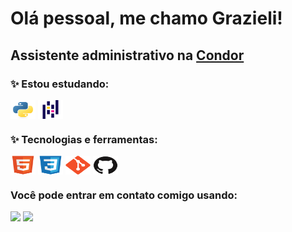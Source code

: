 <h1>Olá pessoal, me chamo Grazieli!</h1>
<h2>Assistente administrativo na <a href="https://www.condornaoletal.com.br/" target="_blank"> Condor </a></h2>
  
### ✨ Estou estudando:
<div>
  <img align="center" alt="CSS" height="30" width="40" src="https://raw.githubusercontent.com/devicons/devicon/master/icons/python/python-original.svg">
  <img align="center" alt="CSS" height="30" width="40" src="https://raw.githubusercontent.com/devicons/devicon/master/icons/pandas/pandas-original.svg">
</div>

### ✨ Tecnologias e ferramentas:
<div>
  <img align="center" alt="HTML" height="30" width="40" src="https://raw.githubusercontent.com/devicons/devicon/master/icons/html5/html5-original.svg">
  <img align="center" alt="CSS" height="30" width="40" src="https://raw.githubusercontent.com/devicons/devicon/master/icons/css3/css3-original.svg">
  <img align="center" alt="HTML" height="30" width="40" src="https://raw.githubusercontent.com/devicons/devicon/master/icons/git/git-original.svg">
  <img align="center" alt="HTML" height="30" width="40" src="https://raw.githubusercontent.com/devicons/devicon/master/icons/github/github-original.svg">
</div>

### Você pode entrar em contato comigo usando:
<div>
  <a href="https://www.linkedin.com/in/Grazieli-Sampaio-Reis" target="_blank"><img src="https://img.shields.io/badge/-LinkedIn-%230077B5?style=for-the-badge&logo=linkedin&logoColor=white" target="_blank"></a>
   <a href = "mailto:grazieli.sampaiio@gmail.com"><img src="https://img.shields.io/badge/Gmail-D14836?style=for-the-badge&logo=gmail&logoColor=white" target="_blank"></a>
</div>

